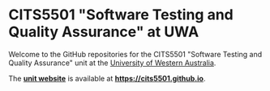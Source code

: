 
# CITS5501 "Software Testing and Quality Assurance" at UWA

Welcome to the GitHub repositories for the
CITS5501 "Software Testing and Quality Assurance" unit at the
[University of Western Australia](https://www.uwa.edu.au).

The **[unit website](https://cits5501.github.io)** is available at **<https://cits5501.github.io>**.
